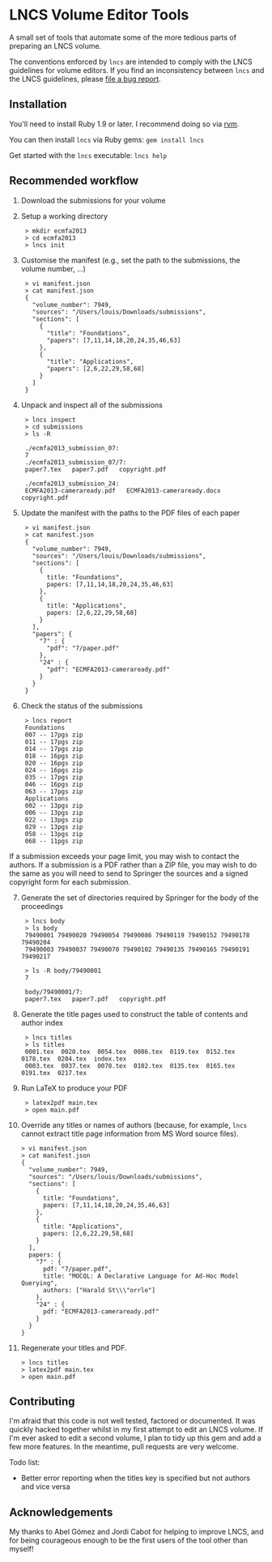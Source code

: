 LNCS Volume Editor Tools
========================
A small set of tools that automate some of the more tedious parts of preparing an LNCS volume.

The conventions enforced by `lncs` are intended to comply with the LNCS guidelines for volume editors. If you find an inconsistency between `lncs` and the LNCS guidelines, please [file a bug report](https://github.com/louismrose/lncs/issues).

Installation
------------
You'll need to install Ruby 1.9 or later. I recommend doing so via [rvm](https://rvm.io).

You can then install `lncs` via Ruby gems: `gem install lncs`

Get started with the `lncs` executable: `lncs help`

Recommended workflow
--------------------

1. Download the submissions for your volume

2. Setup a working directory

        > mkdir ecmfa2013
        > cd ecmfa2013
        > lncs init    

3. Customise the manifest (e.g., set the path to the submissions, the volume number, ...)

        > vi manifest.json
        > cat manifest.json
        {
          "volume_number": 7949,
          "sources": "/Users/louis/Downloads/submissions",
          "sections": [
            {
              "title": "Foundations",
              "papers": [7,11,14,18,20,24,35,46,63]
            },
            {
              "title": "Applications",
              "papers": [2,6,22,29,58,68]
            }
          ]
        }
    
4. Unpack and inspect all of the submissions

        > lncs inspect
        > cd submissions
        > ls -R
    
        ./ecmfa2013_submission_07:
        7
        ./ecmfa2013_submission_07/7:
        paper7.tex   paper7.pdf   copyright.pdf
    
        ./ecmfa2013_submission_24:
        ECMFA2013-cameraready.pdf   ECMFA2013-cameraready.docx  copyright.pdf


5. Update the manifest with the paths to the PDF files of each paper

        > vi manifest.json
        > cat manifest.json
        {
          "volume_number": 7949,
          "sources": "/Users/louis/Downloads/submissions",
          "sections": [
            {
              title: "Foundations",
              papers: [7,11,14,18,20,24,35,46,63]
            },
            {
              title: "Applications",
              papers: [2,6,22,29,58,68]
            }
          ],
          "papers": {
            "7" : {
              "pdf": "7/paper.pdf"
            },
            "24" : {
              "pdf": "ECMFA2013-cameraready.pdf"
            }
          }
        }

6. Check the status of the submissions 

        > lncs report
        Foundations
        007 -- 17pgs zip
        011 -- 17pgs zip
        014 -- 17pgs zip
        018 -- 16pgs zip
        020 -- 16pgs zip
        024 -- 16pgs zip
        035 -- 17pgs zip
        046 -- 16pgs zip
        063 -- 17pgs zip
        Applications
        002 -- 13pgs zip
        006 -- 13pgs zip
        022 -- 13pgs zip
        029 -- 13pgs zip
        058 -- 13pgs zip
        068 -- 11pgs zip

  If a submission exceeds your page limit, you may wish to contact the authors. If a submission is a PDF rather than a ZIP file, you may wish to do the same as you will need to send to Springer the sources and a signed copyright form for each submission.

7. Generate the set of directories required by Springer for the body of the proceedings

        > lncs body
        > ls body
        79490001 79490020 79490054 79490086 79490119 79490152 79490178 79490204
        79490003 79490037 79490070 79490102 79490135 79490165 79490191 79490217
    
        > ls -R body/79490001
        7
    
        body/79490001/7:
        paper7.tex   paper7.pdf   copyright.pdf
    
8. Generate the title pages used to construct the table of contents and author index

        > lncs titles
        > ls titles
        0001.tex  0020.tex  0054.tex  0086.tex  0119.tex  0152.tex  0178.tex  0204.tex  index.tex
        0003.tex  0037.tex  0070.tex  0102.tex  0135.tex  0165.tex  0191.tex  0217.tex
    
9. Run LaTeX to produce your PDF

        > latex2pdf main.tex
        > open main.pdf
    
10. Override any titles or names of authors (because, for example, `lncs` cannot extract title page information from MS Word source files).

        > vi manifest.json
        > cat manifest.json
        {
          "volume_number": 7949,
          "sources": "/Users/louis/Downloads/submissions",
          "sections": [
            {
              title: "Foundations",
              papers: [7,11,14,18,20,24,35,46,63]
            },
            {
              title: "Applications",
              papers: [2,6,22,29,58,68]
            }
          ],
          papers: {
            "7" : {
              pdf: "7/paper.pdf",
              title: "MOCQL: A Declarative Language for Ad-Hoc Model Querying",
              authors: ["Harald St\\\"orrle"]
            },
            "24" : {
              pdf: "ECMFA2013-cameraready.pdf"
            }
          }
        }

11. Regenerate your titles and PDF.

        > lncs titles
        > latex2pdf main.tex
        > open main.pdf


Contributing
------------
I'm afraid that this code is not well tested, factored or documented. It was quickly hacked together whilst in my first attempt to edit an LNCS volume. If I'm ever asked to edit a second volume, I plan to tidy up this gem and add a few more features. In the meantime, pull requests are very welcome.

Todo list:
* Better error reporting when the titles key is specified but not authors and vice versa

Acknowledgements
----------------
My thanks to Abel Gómez and Jordi Cabot for helping to improve LNCS, and for being courageous enough to be the first users of the tool other than myself!